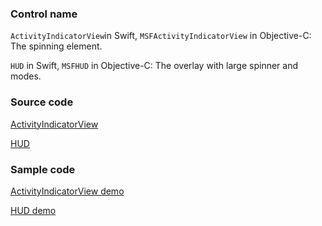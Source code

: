 ### Control name

`ActivityIndicatorView`in Swift, `MSFActivityIndicatorView` in Objective-C: The spinning element.

`HUD` in Swift, `MSFHUD` in Objective-C: The overlay with large spinner and modes.

### Source code

[ActivityIndicatorView](https://github.com/microsoft/fluentui-apple/blob/main/ios/FluentUI/Controls/ActivityIndicatorView.swift)

[HUD](https://github.com/microsoft/fluentui-apple/blob/main/ios/FluentUI/HUD/HUD.swift)

### Sample code

[ActivityIndicatorView demo](https://github.com/microsoft/fluentui-apple/blob/main/ios/FluentUI.Demo/FluentUI.Demo/Demos/ActivityIndicatorViewDemoController.swift)

[HUD demo](https://github.com/microsoft/fluentui-apple/blob/main/ios/FluentUI.Demo/FluentUI.Demo/Demos/HUDDemoController.swift)
